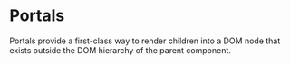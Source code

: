# Portals

Portals provide a first-class way to render children into a DOM node that exists outside the DOM hierarchy of the parent component.
